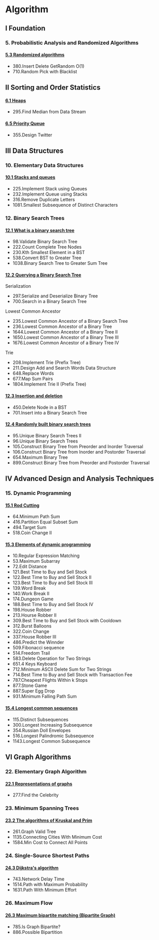 # Algorithm

## I Foundation

### 5. Probabilistic Analysis and Randomized Algorithms
#### [5.3 Randomized algorithms](src/5.%20Probabilistic%20Analysis%20and%20Randomized%20Algorithms/5.2%20Randomized%20algorithms)
- 380.Insert Delete GetRandom O(1)
- 710.Random Pick with Blacklist

## II Sorting and Order Statistics
#### [6.1 Heaps](src/6.%20Heapsort/6.1%20Heaps/README.md)
- 295.Find Median from Data Stream

#### [6.5 Priority Queue](src/6.%20Heapsort/6.5%20Priority%20Queue/README.md)
- 355.Design Twitter

## III Data Structures

### 10. Elementary Data Structures
#### [10.1 Stacks and queues](src/10.%20Elementary%20Data%20Structures/10.1%20Stacks%20and%20queues)
- 225.Implement Stack using Queues
- 232.Implement Queue using Stacks
- 316.Remove Duplicate Letters
- 1081.Smallest Subsequence of Distinct Characters

### 12. Binary Search Trees

#### [12.1 What is a binary search tree](src/12.%20Binary%20Search%20Trees/12.1%20What%20is%20a%20binary%20search%20Tree)
- 98.Validate Binary Search Tree
- 222.Count Complete Tree Nodes
- 230.Kth Smallest Element in a BST
- 538.Convert BST to Greater Tree
- 1038.Binary Search Tree to Greater Sum Tree

#### [12.2 Querying a Binary Search Tree](src/12.%20Binary%20Search%20Trees/12.2%20Querying%20a%20binary%20search%20tree)

Serialization

- 297.Serialize and Deserialize Binary Tree
- 700.Search in a Binary Search Tree

Lowest Common Ancestor

- 235.Lowest Common Ancestor of a Binary Search Tree
- 236.Lowest Common Ancestor of a Binary Tree
- 1644.Lowest Common Ancestor of a Binary Tree II
- 1650.Lowest Common Ancestor of a Binary Tree III
- 1676.Lowest Common Ancestor of a Binary Tree IV

Trie

- 208.Implement Trie (Prefix Tree)
- 211.Design Add and Search Words Data Structure
- 648.Replace Words
- 677.Map Sum Pairs
- 1804.Implement Trie II (Prefix Tree)

#### [12.3 Insertion and deletion](src/12.%20Binary%20Search%20Trees/12.3%20Insertion%20and%20deletion)
- 450.Delete Node in a BST
- 701.Insert into a Binary Search Tree

#### [12.4 Randomly built binary search trees](src/12.%20Binary%20Search%20Trees/12.4%20Randomly%20built%20binary%20search%20tress)
- 95.Unique Binary Search Trees II
- 96.Unique Binary Search Trees
- 105.Construct Binary Tree from Preorder and Inorder Traversal
- 106.Construct Binary Tree from Inorder and Postorder Traversal
- 654.Maximum Binary Tree
- 899.Construct Binary Tree from Preorder and Postorder Traversal

## IV Advanced Design and Analysis Techniques
### 15. Dynamic Programming
#### [15.1 Rod Cutting](src/15.%20Dynamic%20Programming/15.1%20Rod%20Cutting/)
- 64.Minimum Path Sum
- 416.Partition Equal Subset Sum
- 494.Target Sum
- 518.Coin Change II

#### [15.3 Elements of dynamic programming](src/15.%20Dynamic%20Programming/15.3%20Elements%20of%20dynamic%20programming/)
- 10.Regular Expression Matching
- 53.Maximum Subarray
- 72.Edit Distance
- 121.Best Time to Buy and Sell Stock
- 122.Best Time to Buy and Sell Stock II
- 123.Best Time to Buy and Sell Stock III
- 139.Word Break
- 140.Work Break II
- 174.Dungeon Game
- 188.Best Time to Buy and Sell Stock IV
- 198.House Robber
- 213.Hourse Robber II
- 309.Best Time to Buy and Sell Stock with Cooldown
- 312.Burst Balloons
- 322.Coin Change
- 337.House Robber III
- 486.Predict the Winnder
- 509.Fibonacci sequence
- 514.Freedom Trail
- 583.Delete Operation for Two Strings
- 651.4 Keys Keyboard
- 712.Minimum ASCII Delete Sum for Two Strings
- 714.Best Time to Buy and Sell Stock with Transaction Fee
- 787.Cheapest Flights Within k Stops
- 877.Stone Game
- 887.Super Egg Drop
- 931.Minimum Falling Path Sum

#### [15.4 Longest common sequences](src/15.%20Dynamic%20Programming/15.4%20Longest%20common%20sequences/)
- 115.Distinct Subsequences
- 300.Longest Increasing Subsequence
- 354.Russian Doll Envelopes
- 516.Longest Palindromic Subsequence
- 1143.Longest Common Subsequence

## VI Graph Algorithms

### 22. Elementary Graph Algorithm
#### [22.1 Representations of graphs](src/22.%20Elementary%20Graph%20Algorithms/22.1%20Representations%20of%20graphs)
- 277.Find the Celebrity

### 23. Minimum Spanning Trees
#### [23.2 The algorithms of Kruskal and Prim](src/23.%20Minimum%20Spanning%20Trees/23.2%20The%20algorithms%20of%20Kruskal%20and%20Prim)
- 261.Graph Valid Tree
- 1135.Connecting Cities With Minimum Cost
- 1584.Min Cost to Connect All Points

### 24. Single-Source Shortest Paths
#### [24.3 Dijkstra's algorithm](src/24.%20Single-Source%20Shortest%20Paths/24.3%20Dijkstra's%20algorithm)
- 743.Network Delay Time
- 1514.Path with Maximum Probability
- 1631.Path With Minimum Effort

### 26. Maximum Flow
#### [26.3 Maximum bipartite matching (Bipartite Graph)](src/26.%20Maximum%20Flow/26.3%20Maximum%20bipartite%20matching)
- 785.Is Graph Bipartite?
- 886.Possible Bipartition